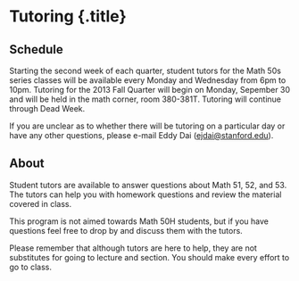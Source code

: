 # Tutoring {.title}

## Schedule
Starting the second week of each quarter, student tutors for the Math 50s series
classes will be available every Monday and Wednesday from 6pm to 10pm. Tutoring
for the 2013 Fall Quarter will begin on Monday, Sepember 30 and will be held in
the math corner, room 380-381T. Tutoring will continue through Dead Week.

If you are unclear as to whether there will be tutoring on a particular day or
have any other questions, please e-mail Eddy Dai (ejdai@stanford.edu).

## About
Student tutors are available to answer questions about Math 51, 52, and 53. The
tutors can help you with homework questions and review the material covered in
class.

This program is not aimed towards Math 50H students, but if you have questions
feel free to drop by and discuss them with the tutors.

Please remember that although tutors are here to help, they are not substitutes
for going to lecture and section. You should make every effort to go to class.

